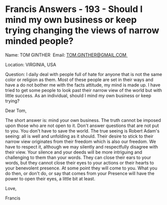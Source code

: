 # Francis Answers - 193 - Should I mind my own business or keep trying changing the views of narrow minded people? 
Name: TOM GINTHER&nbsp;
Email: [
TOM.GINTHER@GMAIL.COM
](http://web.archive.org/web/20101123110246/mailto:TOM.GINTHER@GMAIL.COM)&nbsp;

Location: VIRGINIA, USA&nbsp;

Question: I daily deal with people full of hate for anyone that is not the same color or religion as them. Most of these people are set in their ways and have a do not bother me with the facts attitude, my mind is made up. I have tried to get some people to look past their narrow view of the world but with little success. As an individual, should I mind my own business or keep trying?

Dear Tom,

The short answer is: mind your own business. The truth cannot be imposed upon those who are not open to it. Don't answer questions that are not put to you. You don't have to save the world. The true seeing is Robert Adam's seeing: all is well and unfolding as it should. Their desire to stick to their narrow view originates from their freedom which is also our freedom. We have to respect it, although we may silently and respectfully disagree with their view. Your silence and your deeds will be more intriguing and challenging to them than your words. They can close their ears to your words, but they cannot close their eyes to your actions or their hearts to your benevolent presence. At some point they will come to you. What you do then, or don't do, or say that comes from your Presence will have the power to open their eyes, a little bit at least.

Love,

Francis

  

